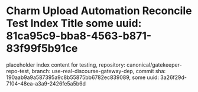 # Charm Upload Automation Reconcile Test Index Title some uuid: 81ca95c9-bba8-4563-b871-83f99f5b91ce
 placeholder index content for testing,  repository: canonical/gatekeeper-repo-test,  branch: use-real-discourse-gateway-dep,  commit sha: 190aab9a9a587395a9c8b55875bb6782ec839089,  some uuid: 3a26f29d-7104-48ea-a3a9-2426fe5a5b6d

